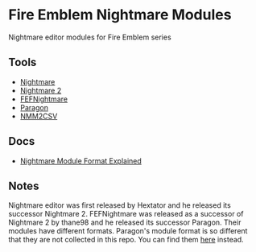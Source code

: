 # Fire Emblem Nightmare Modules
Nightmare editor modules for Fire Emblem series

## Tools
- [Nightmare](https://www.romhacking.net/utilities/1307/)
- [Nightmare 2](https://www.romhacking.net/utilities/610/)
- [FEFNightmare](https://github.com/thane98/FEFEditor)
- [Paragon](https://github.com/thane98/paragon)
- [NMM2CSV](https://github.com/FireEmblemUniverse/NMM2CSV)

## Docs
- [Nightmare Module Format Explained](https://feuniverse.us/t/nightmare-module-format-explained/267)

## Notes

Nightmare editor was first released by Hextator and he released its successor Nightmare 2. FEFNightmare was released as a successor of Nightmare 2 by thane98 and he released its successor Paragon. Their modules have different formats. Paragon's module format is so different that they are not collected in this repo. You can find them [here](https://github.com/thane98/paragon/tree/main/Data) instead.
